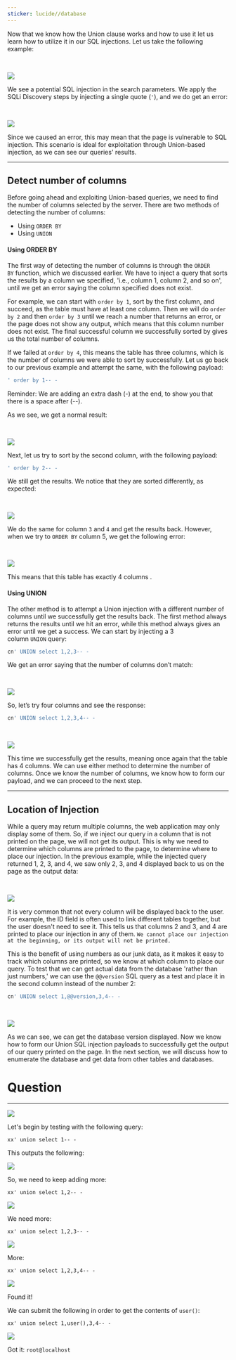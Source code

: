 ```yaml
---
sticker: lucide//database
---
```

Now that we know how the Union clause works and how to use it let us learn how to utilize it in our SQL injections. Let us take the following example:

   

![](https://academy.hackthebox.com/storage/modules/33/ports_cn.png)

We see a potential SQL injection in the search parameters. We apply the SQLi Discovery steps by injecting a single quote (`'`), and we do get an error:

   

![](https://academy.hackthebox.com/storage/modules/33/ports_quote.png)

Since we caused an error, this may mean that the page is vulnerable to SQL injection. This scenario is ideal for exploitation through Union-based injection, as we can see our queries' results.

---

## Detect number of columns

Before going ahead and exploiting Union-based queries, we need to find the number of columns selected by the server. There are two methods of detecting the number of columns:

- Using `ORDER BY`
- Using `UNION`

#### Using ORDER BY

The first way of detecting the number of columns is through the `ORDER BY` function, which we discussed earlier. We have to inject a query that sorts the results by a column we specified, 'i.e., column 1, column 2, and so on', until we get an error saying the column specified does not exist.

For example, we can start with `order by 1`, sort by the first column, and succeed, as the table must have at least one column. Then we will do `order by 2` and then `order by 3` until we reach a number that returns an error, or the page does not show any output, which means that this column number does not exist. The final successful column we successfully sorted by gives us the total number of columns.

If we failed at `order by 4`, this means the table has three columns, which is the number of columns we were able to sort by successfully. Let us go back to our previous example and attempt the same, with the following payload:


```sql
' order by 1-- -
```

Reminder: We are adding an extra dash (-) at the end, to show you that there is a space after (--).

As we see, we get a normal result:

   

![](https://academy.hackthebox.com/storage/modules/33/ports_cn.png)

Next, let us try to sort by the second column, with the following payload:


```sql
' order by 2-- -
```

We still get the results. We notice that they are sorted differently, as expected:

   

![](https://academy.hackthebox.com/storage/modules/33/order_by_2.jpg)

We do the same for column `3` and `4` and get the results back. However, when we try to `ORDER BY` column 5, we get the following error:

   

![](https://academy.hackthebox.com/storage/modules/33/order_by_5.jpg)

This means that this table has exactly 4 columns .

#### Using UNION

The other method is to attempt a Union injection with a different number of columns until we successfully get the results back. The first method always returns the results until we hit an error, while this method always gives an error until we get a success. We can start by injecting a 3 column `UNION` query:

```sql
cn' UNION select 1,2,3-- -
```

We get an error saying that the number of columns don’t match:

   

![](https://academy.hackthebox.com/storage/modules/33/ports_columns_diff.png)

So, let’s try four columns and see the response:


```sql
cn' UNION select 1,2,3,4-- -
```

   

![](https://academy.hackthebox.com/storage/modules/33/ports_columns_correct.png)

This time we successfully get the results, meaning once again that the table has 4 columns. We can use either method to determine the number of columns. Once we know the number of columns, we know how to form our payload, and we can proceed to the next step.

---

## Location of Injection

While a query may return multiple columns, the web application may only display some of them. So, if we inject our query in a column that is not printed on the page, we will not get its output. This is why we need to determine which columns are printed to the page, to determine where to place our injection. In the previous example, while the injected query returned 1, 2, 3, and 4, we saw only 2, 3, and 4 displayed back to us on the page as the output data:

   

![](https://academy.hackthebox.com/storage/modules/33/ports_columns_correct.png)

It is very common that not every column will be displayed back to the user. For example, the ID field is often used to link different tables together, but the user doesn't need to see it. This tells us that columns 2 and 3, and 4 are printed to place our injection in any of them. `We cannot place our injection at the beginning, or its output will not be printed.`

This is the benefit of using numbers as our junk data, as it makes it easy to track which columns are printed, so we know at which column to place our query. To test that we can get actual data from the database 'rather than just numbers,' we can use the `@@version` SQL query as a test and place it in the second column instead of the number 2:


```sql
cn' UNION select 1,@@version,3,4-- -
```

   

![](https://academy.hackthebox.com/storage/modules/33/db_version_1.jpg)

As we can see, we can get the database version displayed. Now we know how to form our Union SQL injection payloads to successfully get the output of our query printed on the page. In the next section, we will discuss how to enumerate the database and get data from other tables and databases.

# Question
---
![](gitbook/cybersecurity/images/Pasted%252520image%25252020250131172016.png)


Let's begin by testing with the following query:

`xx' union select 1-- -`

This outputs the following:

![](gitbook/cybersecurity/images/Pasted%252520image%25252020250131172255.png)

So, we need to keep adding more:

`xx' union select 1,2-- -`

![](gitbook/cybersecurity/images/Pasted%252520image%25252020250131172334.png)

We need more:

`xx' union select 1,2,3-- -`

![](gitbook/cybersecurity/images/Pasted%252520image%25252020250131172400.png)

More:

`xx' union select 1,2,3,4-- -`

![](gitbook/cybersecurity/images/Pasted%252520image%25252020250131172430.png)

Found it!

We can submit the following in order to get the contents of `user()`:

`xx' union select 1,user(),3,4-- -`

![](gitbook/cybersecurity/images/Pasted%252520image%25252020250131172528.png)

Got it: `root@localhost`


